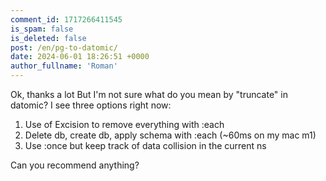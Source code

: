 ```yaml
---
comment_id: 1717266411545
is_spam: false
is_deleted: false
post: /en/pg-to-datomic/
date: 2024-06-01 18:26:51 +0000
author_fullname: 'Roman'
---
```


Ok, thanks a lot
But I'm not sure what do you mean by "truncate" in datomic?
I see three options right now:
1. Use of Excision to remove everything with :each
2. Delete db, create db, apply schema with :each (~60ms on my mac m1)
3. Use :once but keep track of data collision in the current ns

Can you recommend anything?
